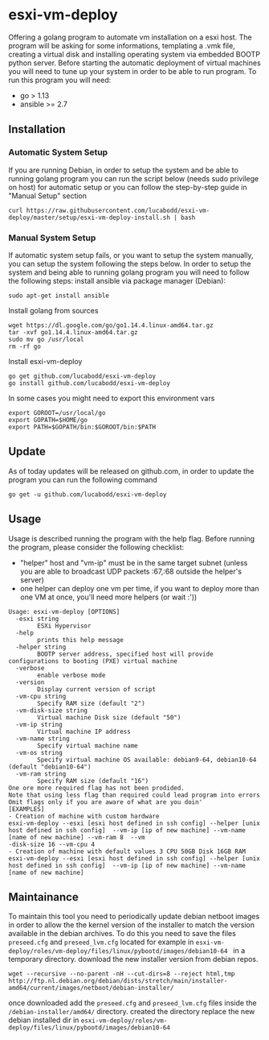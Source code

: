 # esxi-vm-deploy
Offering a golang program to automate vm installation on a esxi host.
The program will be asking for some informations, templating a .vmk file, creating a virtual disk and installing operating system via embedded BOOTP python server.
Before starting the automatic deployment of virtual machines you will need to tune up your system in order to be able to run program.
To run this program you will need:
* go > 1.13
* ansible >= 2.7

## Installation

### Automatic System Setup
If you are running Debian, in order to setup the system and be able to running golang program you can run the script below (needs sudo privilege on host) for automatic setup or you can follow the step-by-step guide in "Manual Setup" section
```
curl https://raw.githubusercontent.com/lucabodd/esxi-vm-deploy/master/setup/esxi-vm-deploy-install.sh | bash
```

### Manual System Setup
If automatic system setup fails, or you want to setup the system manually, you can setup the system following the steps below.
In order to setup the system and being able to running golang program you will need to follow the following steps:
install ansible via package manager (Debian):
```
sudo apt-get install ansible
```
Install golang from sources
```
wget https://dl.google.com/go/go1.14.4.linux-amd64.tar.gz
tar -xvf go1.14.4.linux-amd64.tar.gz
sudo mv go /usr/local
rm -rf go
```
Install esxi-vm-deploy
```
go get github.com/lucabodd/esxi-vm-deploy
go install github.com/lucabodd/esxi-vm-deploy
```
In some cases you might need to export this environment vars
```
export GOROOT=/usr/local/go
export GOPATH=$HOME/go
export PATH=$GOPATH/bin:$GOROOT/bin:$PATH
```

## Update
As of today updates will be released on github.com, in order to update the program you can run the following command
```
go get -u github.com/lucabodd/esxi-vm-deploy
```

## Usage
Usage is described running the program with the help flag.
Before running the program, please consider the following checklist:
* "helper" host and "vm-ip" must be in the same target subnet (unless you are able to broadcast UDP packets :67,:68 outside the helper's server)
* one helper can deploy one vm per time, if you want to deploy more than one VM at once, you'll need more helpers (or wait :'))

```
Usage: esxi-vm-deploy [OPTIONS]
  -esxi string
        ESXi Hypervisor
  -help
        prints this help message
  -helper string
        BOOTP server address, specified host will provide configurations to booting (PXE) virtual machine
  -verbose
        enable verbose mode
  -version
        Display current version of script
  -vm-cpu string
        Specify RAM size (default "2")
  -vm-disk-size string
        Virtual machine Disk size (default "50")
  -vm-ip string
        Virtual machine IP address
  -vm-name string
        Specify virtual machine name
  -vm-os string
        Specify virtual machine OS available: debian9-64, debian10-64 (default "debian10-64")
  -vm-ram string
        Specify RAM size (default "16")
One ore more required flag has not been prodided.
Note that using less flag than required could lead program into errors
Omit flags only if you are aware of what are you doin'
[EXAMPLES]
- Creation of machine with custom hardware
esxi-vm-deploy --esxi [esxi host defined in ssh config] --helper [unix host defined in ssh config]  --vm-ip [ip of new machine] --vm-name [name of new machine] --vm-ram 8  --vm
-disk-size 16 --vm-cpu 4
- Creation of machine with default values 3 CPU 50GB Disk 16GB RAM
esxi-vm-deploy --esxi [esxi host defined in ssh config] --helper [unix host defined in ssh config]  --vm-ip [ip of new machine] --vm-name [name of new machine]
```

## Maintainance
To maintain this tool you need to periodically update debian netboot images in order to allow the the kernel version of the installer to match the version available in the debian archives.
To do this you need to save the files ```preseed.cfg``` and ```preseed_lvm.cfg``` located for example in ```esxi-vm-deploy/roles/vm-deploy/files/linux/pybootd/images/debian10-64 ``` in a temporary directory.
download the new installer version from debian repos.
```
wget --recursive --no-parent -nH --cut-dirs=8 --reject html,tmp http://ftp.nl.debian.org/debian/dists/stretch/main/installer-amd64/current/images/netboot/debian-installer/
```

once downloaded add the  ```preseed.cfg``` and ```preseed_lvm.cfg``` files inside the ```/debian-installer/amd64/``` directory.
created the directory replace the new debian installed dir in ```esxi-vm-deploy/roles/vm-deploy/files/linux/pybootd/images/debian10-64 ```
